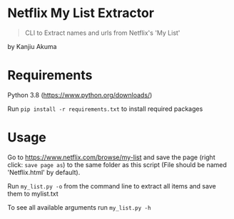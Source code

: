 Netflix My List Extractor
===

> CLI to Extract names and urls from Netflix's 'My List'

by Kanjiu Akuma

Requirements
===
Python 3.8 (https://www.python.org/downloads/)

Run `pip install -r requirements.txt` to install required packages


Usage
===
Go to https://www.netflix.com/browse/my-list and save the page (right click: `save page as`)
to the same folder as this script (File should be named 'Netflix.html' by default).

Run `my_list.py -o` from the command line to extract all items and save them to mylist.txt

To see all available arguments run `my_list.py -h`
